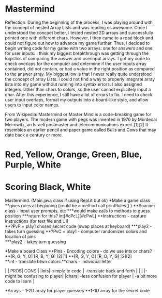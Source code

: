 # Mastermind


Reflection: During the beginning of the process, I was playing around with the concept of nested Array Lists and was reading cs awesome. Once I understood the concpet better,
I tested nested 2D arrays and successfully printed one with different chars. However, I then came to a road block and could not figure out how to advance my game further.
Thus, I decided to begin writing code for my game with two arrays: one for answers and one for user inputs. I think my biggest breakthrough was getting through the logistics of comparing the answer and userinput arrays. I got my code to check overlaps for the computer and determine if the user inputs array contained, did not contain, or had a value in the right position as compared to the answer array. My biggest low is that I never really quite understood the concept of array Lists. I could not find a way to properly integrate array lists into my game without running into syntax errors. I also assigned integers rather than chars to colors, so the user cannot explicitely input a char.
After this experience, I still have a lot of errors to fix. I need to check user input overlaps, format my outputs into a board-like style, and allow users to input color names. 















From Wikipedia: Mastermind or Master Mind is a code-breaking game for two players. The modern game with pegs was invented in 1970 by Mordecai Meirowitz, an Israeli postmaster and telecommunications expert.[1][2] It resembles an earlier pencil and paper game called Bulls and Cows that may date back a century or more.

# Red, Yellow, Orange, Green, Blue, Purple, White
# Scoring Black, White

Mastermind.  (Main.java class if using Repl.it but ok)
*Make a game class
**gives rules at beginning (could be a method call printRules() )
**Scanner class - input user prompts, etc
***would make calls to methods to guess position
***return for this? int[#cPcL][#cPwL]
**Instructions - capture instructions (for text file and UI)\
**?PvP = play1 choses secret code (swap places at keyboard)
***play2 - takes turn guessing
**?PvC	= play1 - computer randomizes colors and location of pins				
***play2 - takes turn guessing
		
*Make a board Class
**Pins - Encoding colors - do we use ints or chars?
**[R, G, Y, O]   [R, B, Y, G]  [2][1]
**[R, G, Y, O]   [R, O, Y, G]  [2][2]   
**int - translate btwn colors
**chars - individual letter

|  | PROS| CONS |
|Ints|-simple to code | -translate back and forth |
|   |		     |-might be confusing to player|
|chars| -less confusion for player | -a bit more code to learn |	 

*Arrays - 1-2D array for player guesses
	**1-1D array for the secret code
